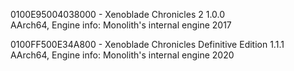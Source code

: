 0100E95004038000 - Xenoblade Chronicles 2 1.0.0<br>
AArch64, Engine info: Monolith's internal engine 2017

0100FF500E34A800 - Xenoblade Chronicles Definitive Edition 1.1.1<br>
AArch64, Engine info: Monolith's internal engine 2020
